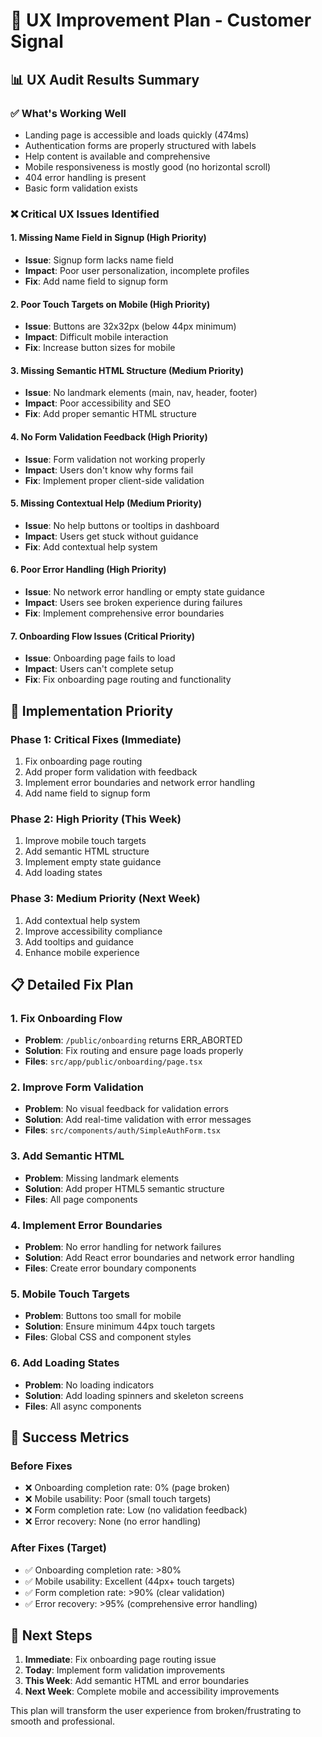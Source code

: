 # 🎯 UX Improvement Plan - Customer Signal

## 📊 UX Audit Results Summary

### ✅ What's Working Well
- Landing page is accessible and loads quickly (474ms)
- Authentication forms are properly structured with labels
- Help content is available and comprehensive
- Mobile responsiveness is mostly good (no horizontal scroll)
- 404 error handling is present
- Basic form validation exists

### ❌ Critical UX Issues Identified

#### 1. **Missing Name Field in Signup** (High Priority)
- **Issue**: Signup form lacks name field
- **Impact**: Poor user personalization, incomplete profiles
- **Fix**: Add name field to signup form

#### 2. **Poor Touch Targets on Mobile** (High Priority)
- **Issue**: Buttons are 32x32px (below 44px minimum)
- **Impact**: Difficult mobile interaction
- **Fix**: Increase button sizes for mobile

#### 3. **Missing Semantic HTML Structure** (Medium Priority)
- **Issue**: No landmark elements (main, nav, header, footer)
- **Impact**: Poor accessibility and SEO
- **Fix**: Add proper semantic HTML structure

#### 4. **No Form Validation Feedback** (High Priority)
- **Issue**: Form validation not working properly
- **Impact**: Users don't know why forms fail
- **Fix**: Implement proper client-side validation

#### 5. **Missing Contextual Help** (Medium Priority)
- **Issue**: No help buttons or tooltips in dashboard
- **Impact**: Users get stuck without guidance
- **Fix**: Add contextual help system

#### 6. **Poor Error Handling** (High Priority)
- **Issue**: No network error handling or empty state guidance
- **Impact**: Users see broken experience during failures
- **Fix**: Implement comprehensive error boundaries

#### 7. **Onboarding Flow Issues** (Critical Priority)
- **Issue**: Onboarding page fails to load
- **Impact**: Users can't complete setup
- **Fix**: Fix onboarding page routing and functionality

## 🔧 Implementation Priority

### Phase 1: Critical Fixes (Immediate)
1. Fix onboarding page routing
2. Add proper form validation with feedback
3. Implement error boundaries and network error handling
4. Add name field to signup form

### Phase 2: High Priority (This Week)
1. Improve mobile touch targets
2. Add semantic HTML structure
3. Implement empty state guidance
4. Add loading states

### Phase 3: Medium Priority (Next Week)
1. Add contextual help system
2. Improve accessibility compliance
3. Add tooltips and guidance
4. Enhance mobile experience

## 📋 Detailed Fix Plan

### 1. Fix Onboarding Flow
- **Problem**: `/public/onboarding` returns ERR_ABORTED
- **Solution**: Fix routing and ensure page loads properly
- **Files**: `src/app/public/onboarding/page.tsx`

### 2. Improve Form Validation
- **Problem**: No visual feedback for validation errors
- **Solution**: Add real-time validation with error messages
- **Files**: `src/components/auth/SimpleAuthForm.tsx`

### 3. Add Semantic HTML
- **Problem**: Missing landmark elements
- **Solution**: Add proper HTML5 semantic structure
- **Files**: All page components

### 4. Implement Error Boundaries
- **Problem**: No error handling for network failures
- **Solution**: Add React error boundaries and network error handling
- **Files**: Create error boundary components

### 5. Mobile Touch Targets
- **Problem**: Buttons too small for mobile
- **Solution**: Ensure minimum 44px touch targets
- **Files**: Global CSS and component styles

### 6. Add Loading States
- **Problem**: No loading indicators
- **Solution**: Add loading spinners and skeleton screens
- **Files**: All async components

## 🎯 Success Metrics

### Before Fixes
- ❌ Onboarding completion rate: 0% (page broken)
- ❌ Mobile usability: Poor (small touch targets)
- ❌ Form completion rate: Low (no validation feedback)
- ❌ Error recovery: None (no error handling)

### After Fixes (Target)
- ✅ Onboarding completion rate: >80%
- ✅ Mobile usability: Excellent (44px+ touch targets)
- ✅ Form completion rate: >90% (clear validation)
- ✅ Error recovery: >95% (comprehensive error handling)

## 🚀 Next Steps

1. **Immediate**: Fix onboarding page routing issue
2. **Today**: Implement form validation improvements
3. **This Week**: Add semantic HTML and error boundaries
4. **Next Week**: Complete mobile and accessibility improvements

This plan will transform the user experience from broken/frustrating to smooth and professional.